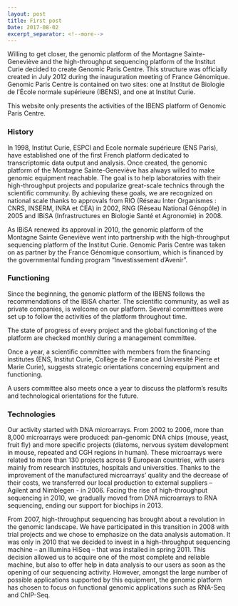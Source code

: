 ```yaml
---
layout: post
title: First post 
Date: 2017-08-02
excerpt_separator: <!--more-->
---
```


Willing to get closer, the genomic platform of the Montagne Sainte-Geneviève and the high-throughput sequencing platform of the Institut Curie decided to create Genomic Paris Centre. This structure was officially created in July 2012 during the inauguration meeting of France Génomique. Genomic Paris Centre is contained on two sites: one at Institut de Biologie de l’École normale supérieure (IBENS), and one at Institut Curie.

This website only presents the activities of the IBENS platform of Genomic Paris Centre.

<!--more-->

### History

In 1998, Institut Curie, ESPCI and Ecole normale supérieure (ENS Paris), have established one of the first French platform dedicated to transcriptomic data output and analysis. Once created, the genomic platform of the Montagne Sainte-Geneviève has always willed to make genomic equipment reachable. The goal is to help laboratories with their high-throughput projects and popularize great-scale technics through the scientific community. By achieving these goals, we are recognized on national scale thanks to approvals from RIO (Réseau Inter Organismes : CNRS, INSERM, INRA et CEA) in 2002, RNG (Réseau National Génopôle) in 2005 and IBiSA (Infrastructures en Biologie Santé et Agronomie) in 2008.

As IBiSA renewed its approval in 2010, the genomic platform of the Montagne Sainte Geneviève went into partnership with the high-throughput sequencing platform of the Institut Curie. Genomic Paris Centre was taken on as partner by the France Génomique consortium, which is financed by the governmental funding program “Investissement d’Avenir”.

### Functioning

Since the beginning, the genomic platform of the IBENS follows the recommendations of the IBiSA charter. The scientific community, as well as private companies, is welcome on our platform. Several committees were set up to follow the activities of the platform throughout time.

The state of progress of every project and the global functioning of the platform are checked monthly during a management committee.

Once a year, a scientific committee with members from the financing institutes (ENS, Institut Curie, Collège de France and Université Pierre et Marie Curie), suggests strategic orientations concerning equipment and functioning.

A users committee also meets once a year to discuss the platform’s results and technological orientations for the future.

### Technologies

Our activity started with DNA microarrays. From 2002 to 2006, more than 8,000 microarrays were produced: pan-genomic DNA chips (mouse, yeast, fruit fly) and more specific projects (diatoms, nervous system development in mouse, repeated and CGH regions in human). These microarrays were related to more than 130 projects across 9 European countries, with users mainly from research institutes, hospitals and universities. Thanks to the improvement of the manufactured microarrays’ quality and the decrease of their costs, we transferred our local production to external suppliers – Agilent and Nimblegen - in 2006. Facing the rise of high-throughput sequencing in 2010, we gradually moved from DNA microarrays to RNA sequencing, ending our support for biochips in 2013.

From 2007, high-throughput sequencing has brought about a revolution in the genomic landscape. We have participated in this transition in 2008 with trial projects and we chose to emphasize on the data analysis automation. It was only in 2010 that we decided to invest in a high-throughput sequencing machine – an Illumina HiSeq – that was installed in spring 2011. This decision allowed us to acquire one of the most complete and reliable machine, but also to offer help in data analysis to our users as soon as the opening of our sequencing activity. However, amongst the large number of possible applications supported by this equipment, the genomic platform has chosen to focus on functional genomic applications such as RNA-Seq and ChIP-Seq.
